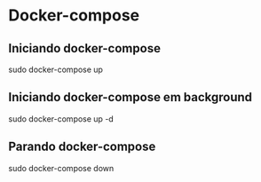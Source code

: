 # Docker-compose

## Iniciando docker-compose
sudo docker-compose up

## Iniciando docker-compose em background
sudo docker-compose up -d

## Parando docker-compose
sudo docker-compose down


